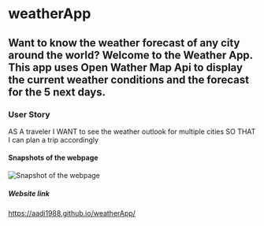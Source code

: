 # weatherApp

## Want to know the weather forecast of any city around the world? Welcome to the Weather App. This app uses Open Wather Map Api to display the current weather conditions and the forecast for the 5 next days.

### User Story
AS A traveler
I WANT to see the weather outlook for multiple cities
SO THAT I can plan a trip accordingly

#### Snapshots of the webpage
![Snapshot of the webpage](assets/images/weather_app_snapshot)

##### Website link
https://aadi1988.github.io/weatherApp/